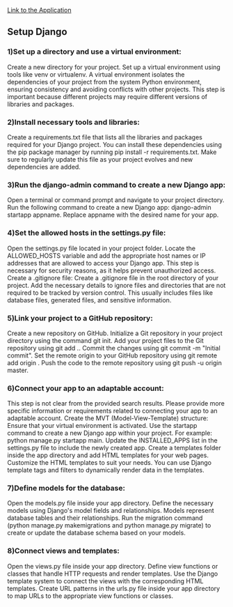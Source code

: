 [Link to the Application](https://hilmy-shoppping-list.adaptable.app)

## Setup Django
### 1)Set up a directory and use a virtual environment:
Create a new directory for your project. Set up a virtual environment using tools like venv or virtualenv. A virtual environment isolates the dependencies of your project from the system Python environment, ensuring consistency and avoiding conflicts with other projects. This step is important because different projects may require different versions of libraries and packages.

### 2)Install necessary tools and libraries:
Create a requirements.txt file that lists all the libraries and packages required for your Django project. You can install these dependencies using the pip package manager by running pip install -r requirements.txt. Make sure to regularly update this file as your project evolves and new dependencies are added.

### 3)Run the django-admin command to create a new Django app:
Open a terminal or command prompt and navigate to your project directory.
Run the following command to create a new Django app: django-admin startapp appname. Replace appname with the desired name for your app.

### 4)Set the allowed hosts in the settings.py file:
Open the settings.py file located in your project folder.
Locate the ALLOWED_HOSTS variable and add the appropriate host names or IP addresses that are allowed to access your Django app. This step is necessary for security reasons, as it helps prevent unauthorized access.
Create a .gitignore file:
Create a .gitignore file in the root directory of your project.
Add the necessary details to ignore files and directories that are not required to be tracked by version control. This usually includes files like database files, generated files, and sensitive information.

### 5)Link your project to a GitHub repository:
Create a new repository on GitHub.
Initialize a Git repository in your project directory using the command git init.
Add your project files to the Git repository using git add ..
Commit the changes using git commit -m "Initial commit".
Set the remote origin to your GitHub repository using git remote add origin <repository-url>.
Push the code to the remote repository using git push -u origin master.

### 6)Connect your app to an adaptable account:
This step is not clear from the provided search results. Please provide more specific information or requirements related to connecting your app to an adaptable account.
Create the MVT (Model-View-Template) structure:
Ensure that your virtual environment is activated.
Use the startapp command to create a new Django app within your project. For example: python manage.py startapp main.
Update the INSTALLED_APPS list in the settings.py file to include the newly created app.
Create a templates folder inside the app directory and add HTML templates for your web pages.
Customize the HTML templates to suit your needs. You can use Django template tags and filters to dynamically render data in the templates.

### 7)Define models for the database:
Open the models.py file inside your app directory.
Define the necessary models using Django's model fields and relationships. Models represent database tables and their relationships.
Run the migration command (python manage.py makemigrations and python manage.py migrate) to create or update the database schema based on your models.

### 8)Connect views and templates:
Open the views.py file inside your app directory.
Define view functions or classes that handle HTTP requests and render templates.
Use the Django template system to connect the views with the corresponding HTML templates.
Create URL patterns in the urls.py file inside your app directory to map URLs to the appropriate view functions or classes.
